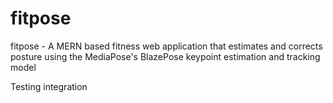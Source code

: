 # fitpose

fitpose - A MERN based fitness web application that estimates and corrects posture using the MediaPose's BlazePose keypoint estimation and tracking model

Testing integration
